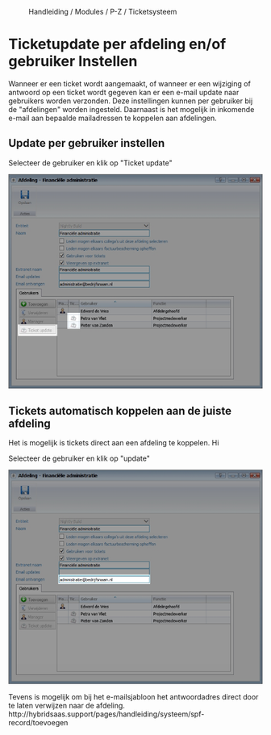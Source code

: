 <properties>
	<page>
		<title>Ticketupdate per gebruiker instellen</title>
	</page>
	<menu>
		<position>Handleiding / Modules / P-Z / Ticketsysteem </position> 
		<title>Instellen updates</title>
	</menu>
</properties>

# Ticketupdate per afdeling en/of gebruiker Instellen #

Wanneer er een ticket wordt aangemaakt, of wanneer er een wijziging of antwoord op een ticket wordt gegeven kan er een e-mail update naar gebruikers worden verzonden. Deze instellingen kunnen per gebruiker bij de "afdelingen" worden ingesteld. Daarnaast is het mogelijk in inkomende e-mail aan bepaalde mailadressen te koppelen aan afdelingen.

## Update per gebruiker instellen ##

Selecteer de gebruiker en klik op "Ticket update" 

![Ticketupdate per gebruiker instellen](images/update-instellen-per-gebruiker.jpg)


## Tickets automatisch koppelen aan de juiste afdeling  ##

Het is mogelijk is tickets direct aan een afdeling te koppelen. Hi

Selecteer de gebruiker en klik op "update" 

![Ticket automatisch koppelen aan afdeling](images/ticket-automatisch-koppelen-aan-afdeling.jpg)

<div class="tip">
Tevens is mogelijk om bij het e-mailsjabloon het antwoordadres direct door te laten verwijzen naar de afdeling. http://hybridsaas.support/pages/handleiding/systeem/spf-record/toevoegen
</div>


